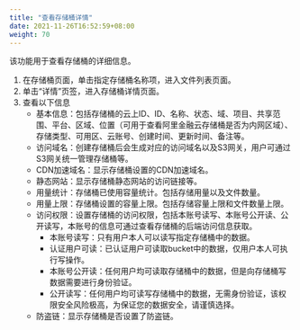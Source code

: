 ```yaml
---
title: "查看存储桶详情"
date: 2021-11-26T16:52:59+08:00
weight: 70
---
```


该功能用于查看存储桶的详细信息。

1. 在存储桶页面，单击指定存储桶名称项，进入文件列表页面。
2. 单击“详情”页签，进入存储桶详情页面。
3. 查看以下信息
    - 基本信息：包括存储桶的云上ID、ID、名称、状态、域、项目、共享范围、平台、区域、位置（可用于查看阿里金融云存储桶是否为内网区域）、存储类型、可用区、云账号、创建时间、更新时间、备注等。
    - 访问域名：创建存储桶后会生成对应的访问域名以及S3网关，用户可通过S3网关统一管理存储桶等。
    - CDN加速域名：显示存储桶设置的CDN加速域名。
    - 静态网站：显示存储桶静态网站的访问链接等。
    - 用量统计：存储桶已使用容量统计。包括存储用量以及文件数量。
    - 用量上限：存储桶设置的容量上限。包括存储容量上限和文件数量上限。
    - 访问权限：设置存储桶的访问权限，包括本账号读写、本账号公开读、公开读写，本账号的信息可通过查看存储桶的后端访问信息获取。
        - 本账号读写：只有用户本人可以读写指定存储桶中的数据。
        - 认证用户可读：已认证用户可读取bucket中的数据，仅用户本人可执行写操作。
        - 本账号公开读：任何用户均可读取存储桶中的数据，但是向存储桶写数据需要进行身份验证。
        - 公开读写：任何用户均可读写存储桶中的数据，无需身份验证，该权限安全风险极高，为保证您的数据安全，请谨慎选择。
    - 防盗链：显示存储桶是否设置了防盗链。


